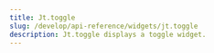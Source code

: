 ```yaml
---
title: Jt.toggle
slug: /develop/api-reference/widgets/jt.toggle
description: Jt.toggle displays a toggle widget.
---
```


<Autofunction function="Jt.toggle" />
